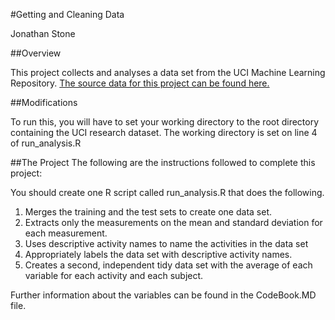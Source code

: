 #Getting and Cleaning Data

Jonathan Stone

##Overview 

This project collects and analyses a data set from the UCI Machine Learning Repository. [The source data for this project can be found here.](https://d396qusza40orc.cloudfront.net/getdata%2Fprojectfiles%2FUCI%20HAR%20Dataset.zip)

##Modifications

To run this, you will have to set your working directory to the root directory containing the UCI research dataset. The working directory is set on line 4 of run_analysis.R

##The Project
The following are the instructions followed to complete this project:

You should create one R script called run_analysis.R that does the following. 
1. Merges the training and the test sets to create one data set.
2. Extracts only the measurements on the mean and standard deviation for each measurement. 
3. Uses descriptive activity names to name the activities in the data set
4. Appropriately labels the data set with descriptive activity names. 
5. Creates a second, independent tidy data set with the average of each variable for each activity and each subject. 


Further information about the variables can be found in the CodeBook.MD file. 

